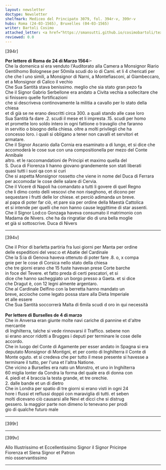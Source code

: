 ```yaml
---
layout: newsletter
doctype: Newsletter
shelfmark: Mediceo del Principato 3079, fol. 394r-v, 399r-v
hubs: Roma (24-03-1565), Bruxelles (04-03-1565)
writer: Bartoli Cosimo
attached_letter: <a href="https://smansutti.github.io/cosimobartoli/texts/2977_055/">2977_055</a>
reviewed: 0.0
---
```


[394r]  
  
  
<strong>Per lettere di Roma de 24 di Marzo 1564:-</strong>  
Che la domenica si era venduto l'Auditorato alla Camera a Monsignor Riario  
Gentilhomo Bolognese per 50mila scudi do io di Cami. et li 4 chericati per  
che che l uno simili, a Monsignor di Narni, a Montefiasconi, al Giambeccaro,  
et a Monsignor di Calico il vechio  
Che Sua Santità stava benissimo. meglio che sia stato gran pezo fa  
Che il Signor Gabrio Serbellone era andato a Civita vechia a sollecitare che  
si finissero quelle fortificazioni  
che si descriveva continovamente la militia a cavallo per lo stato della chiesa  
et di già se ne erano descritti circa 300. a quali stando alle case loro  
Sua Santità fa dare .2. scudi il mese et li impresta .15. scudi per homo  
et promette loro soldo intero in ogni fattione o travaglio che faranno  
in servitio o bisogno della chiesa. oltre a molti privilegii che ha  
concesso loro. i quali si obligano a tener non cavalli et servitori et  
armatare.  
Che il Signor Ascanio dalla Cornia era esaminato a di lungo, et si dice che  
accomoderà le cose sue con una compositionella per mezo del Conte Annibale  
altro. et le raccomandationi de Principi et maximo quella del  
S. Duca di Fiorenza li hanno giovano grandemente son stati liberati  
quasi tutti i suoi qa con si curi  
Che si aspetta Monsignor rossetto che viene in nome del Duca di Ferrara  
per accomodar le cose delle salare di Cervia.  
Che il Viceré di Napoli ha comandato a tutti li govere di quel Regno  
che li dimo conto delli vescovi che non riseghono, et dicono per  
sequestare i frutti delle lor chiese. et perciò adimanda un breve.  
al papa di poter far ciò, et pare sia per ordine della Maestà Cattolica  
et si intende per quelli che non hanno cause leggittime di star assenti.  
Che il Signor Lod:co Gonzaga haveva consumato il matrimonio con  
Madama de Nivers. che ha da ringratiar dio di una bella moglie  
et già si sottoscrive. Duca di Nivers  
  
---  

[394v]  
  
  
Che il Prior di barletta partiria fra luoi giorni per Manta per ordine  
delle espeditioni del vesc:o et Abatie del Cardinale  
Che la S:ia di Genova haveva ottenuto di poter fare .8. o, x compa  
gnie per le cose di Corsica nello stato della chiesa  
che tre giorni erano che 15 fuste havevan prese Corte barche  
in foce del Tevere. et fatto preda di certi pescatori, et si  
dice che hanno sacheggiato un borgo presso a Gaeta. et si dice  
che Dragut è, con 12 legni almente argentaro.  
Che al Cardinale Delfino con la berretta hanno mandato un  
breve, accioche come legato possa stare alla Dieta Imperiale  
et alle essere  
Che Sua Santità soccorrerà Malta di 6mila scudi d oro in qui necessità  
<br/><strong>Per lettere di Burselles de 4 di marzo</strong>  
Che in Anversa eran giunte molte navi cariche di pannine et d'altre mercantie  
di Inghilterra, talche si vede rinnovarsi il Traffico. sebene non  
si erano ancor ridotti a Brugges i deputi per terminare le cose delle  
accordo.  
Che in luogo del Conte di Agamente per esser andato in Spagna si era  
deputato Monsignor di Montigni, et per conto di Inghilterra il Conte di  
Monte oguto. et si credeva che per tutto il mese presente si havesse a  
terminare il tutto, per l'una et l'altra Natione.  
Che vicino a Burselles era nato un Monstro, et uno in Inghilterra  
60 miglia lonter da Condra la forma del quale era di donna con  
4. piedi et 4 braccia la testa grande, et tre orechie.  
2. dalle bande et un di dietro  
Che in Londra per spatio di tre giorni si erano visti in ogni 24  
hore i flussi et reflussi doppii con maraviglia di tutti. et seben  
molti dicevano ciò causarsi alle Nevi et dicci che si distrug  
gessero. la maggior parte non dimeno lo tenevano per prodi  
gio di qualche futuro male  
  
---  

[399r]  
  
  
  
---  

[399v]  
  
  
Allo Illustrissimo et Eccellentissimo Signor il Signor Pricinpe  
Fiorenza et Siena Signor et Patron  
mio osservantissimo  
  
---  

